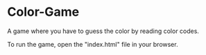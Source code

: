 # Color-Game
A game where you have to guess the color by reading color codes.

To run the game, open the "index.html" file in your browser.
